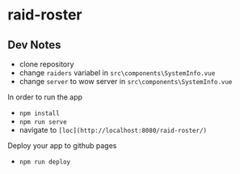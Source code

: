 # raid-roster

## Dev Notes

- clone repository
- change `raiders` variabel in `src\components\SystemInfo.vue`
- change `server` to wow server in `src\components\SystemInfo.vue`
  
In order to run the app
 - `npm install`
 - `npm run serve`
 - navigate to `[loc](http://localhost:8080/raid-roster/)`

Deploy your app to github pages
- `npm run deploy`